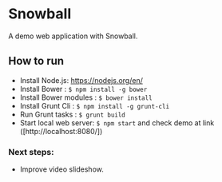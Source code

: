 Snowball
========

A demo web application with Snowball.

How to run
----------

* Install Node.js: https://nodejs.org/en/
* Install Bower : `$ npm install -g bower`
* Install Bower modules : `$ bower install`
* Install Grunt Cli : `$ npm install -g grunt-cli`
* Run Grunt tasks : `$ grunt build`
* Start local web server: `$ npm start` and check demo at link ([http://localhost:8080/])

### Next steps:
- Improve video slideshow.